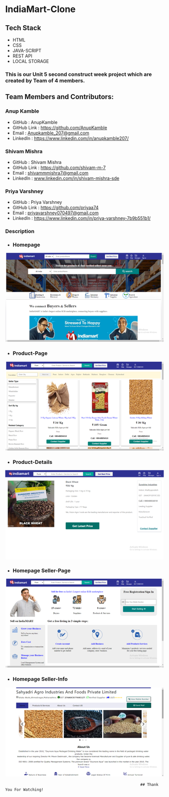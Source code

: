 # IndiaMart-Clone

## Tech Stack  

* HTML 
* CSS 
* JAVA-SCRIPT 
* REST API 
* LOCAL STORAGE

### This is our Unit 5 second construct week project which are created by Team of 4 members.   


## Team Members and Contributors:

### Anup Kamble

   * GitHub : AnupKamble
   * GitHub Link : https://github.com/AnupKamble
   * Email : Anupkamble_207@gmail.com
   * LinkedIn : https://www.linkedin.com/in/anupkamble207/
   
### Shivam Mishra
   * GitHub : Shivam Mishra
   * GitHub Link : https://github.com/shivam-m-7
   * Email : shivammmishra7@gmail.com
   * LinkedIn : www.linkedin.com/in/shivam-mishra-sde
   
### Priya Varshney
   * GitHub : Priya Varshney
   * GitHub Link : https://github.com/priyaa74
   * Email : priyavarshney070497@gmail.com
   * LinkedIn : https://www.linkedin.com/in/priya-varshney-7b9b551b1/



### Description

  - ### Homepage 
![HomePage](https://github.com/AnupKamble/IndiaMart-Clone/blob/DEV_Anup/HomePage.png)



 - ### Product-Page 
![HomePage](https://github.com/AnupKamble/IndiaMart-Clone/blob/DEV_Anup/Product-Page.png)




 - ### Product-Details 
![HomePage](https://github.com/AnupKamble/IndiaMart-Clone/blob/DEV_Anup/Product-details.png)



 - ### Homepage Seller-Page
![HomePage](https://github.com/AnupKamble/IndiaMart-Clone/blob/DEV_Anup/Seller-page.png)




 - ### Homepage Seller-Info
![HomePage](https://github.com/AnupKamble/IndiaMart-Clone/blob/DEV_Anup/Seller-info.png)














                                                                ## Thank You For Watching!
